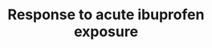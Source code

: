 ---
annotations:
- id: PW:0000754
  parent: drug pathway
  type: Pathway Ontology
  value: drug pathway
authors:
- Egonw
- L Dupuis
- MaintBot
description: 'Pathway that describes the biological response found in Daphnia magna
  after exposure to ibuprofen.  Warning: Gene identifiers are based on the full names
  in the Additional File 1 as the article does not contains accession numbers for
  the Daphnia genes. Search in Ensembl returned on several occasions multiple potential
  hits where one was randomly selected. '
last-edited: 2023-02-14
organisms:
- Daphnia magna
redirect_from:
- /index.php/Pathway:WP5077
- /instance/WP5077
- /instance/WP5077_r122821
revision: r122821
schema-jsonld:
- '@context': https://schema.org/
  '@id': https://wikipathways.github.io/pathways/WP5077.html
  '@type': Dataset
  creator:
    '@type': Organization
    name: WikiPathways
  description: 'Pathway that describes the biological response found in Daphnia magna
    after exposure to ibuprofen.  Warning: Gene identifiers are based on the full
    names in the Additional File 1 as the article does not contains accession numbers
    for the Daphnia genes. Search in Ensembl returned on several occasions multiple
    potential hits where one was randomly selected. '
  keywords: []
  license: CC0
  name: Response to acute ibuprofen exposure
seo: CreativeWork
title: Response to acute ibuprofen exposure
wpid: WP5077
---